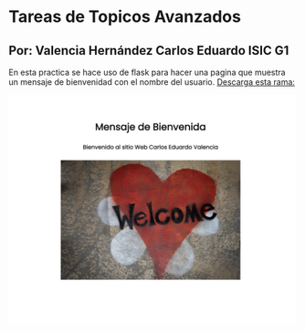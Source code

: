 # Tareas de Topicos Avanzados
## Por: Valencia Hernández Carlos Eduardo ISIC G1

En esta practica se hace uso de flask para hacer una pagina que muestra un mensaje de bienvenidad con el nombre del usuario.
[Descarga esta rama:](https://github.com/choterifa/Tareas-Topicos/archive/refs/heads/Pr%C3%A1ctica-%231-con-Flask.zip)

![Ir a Practica 1 Flask](Pagina%20web.jpeg)



